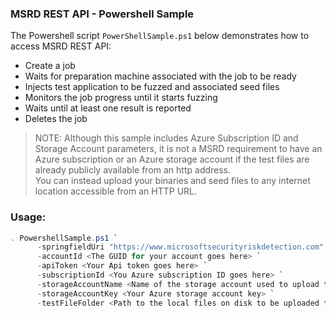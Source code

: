 
### MSRD REST API - Powershell Sample

The Powershell script `PowerShellSample.ps1` below demonstrates how to access MSRD REST API:
  - Create a job
  - Waits for preparation machine associated with the job to be ready
  - Injects test application to be fuzzed and associated seed files
  - Monitors the job progress until it starts fuzzing
  - Waits until at least one result is reported
  - Deletes the job

> NOTE: Although this sample includes Azure Subscription ID and Storage Account parameters, 
it is not a MSRD requirement to have an Azure subscription or an Azure storage account 
if the test files are already publicly available from an http address.  
You can instead upload your binaries and seed files to any internet location accessible from an HTTP URL.

### Usage:

```powershell
. PowershellSample.ps1 `
      -springfieldUri "https://www.microsoftsecurityriskdetection.com" `
      -accountId <The GUID for your account goes here> `
      -apiToken <Your Api token goes here> `
      -subscriptionId <You Azure subscription ID goes here> `
      -storageAccountName <Name of the storage account used to upload the test driver> `
      -storageAccountKey <Your Azure storage account key> `
      -testFileFolder <Path to the local files on disk to be uploaded to the storage account and eventually the VM> `
```
